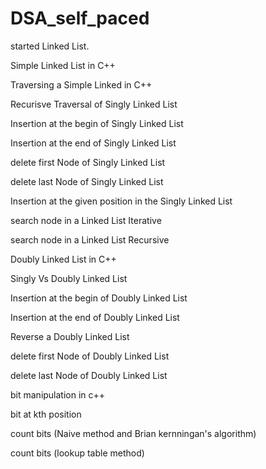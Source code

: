 # DSA_self_paced

started Linked List.  

Simple Linked List in C++

Traversing a Simple Linked in C++

Recurisve Traversal of Singly Linked List

Insertion at the begin of Singly Linked List

Insertion at the end of Singly Linked List

delete first Node of Singly Linked List

delete last Node of Singly Linked List

Insertion at the given position in the Singly Linked List

search node in a Linked List Iterative

search node in a Linked List Recursive

Doubly Linked List in C++

Singly Vs Doubly Linked List

Insertion at the begin of Doubly Linked List

Insertion at the end of Doubly Linked List

Reverse a Doubly Linked List

delete first Node of Doubly Linked List

delete last Node of Doubly Linked List

bit manipulation in c++

bit at kth position

count bits (Naive method and Brian kernningan's algorithm)

count bits (lookup table method)
